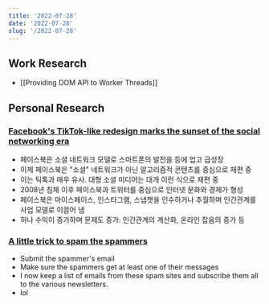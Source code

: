 ```yaml
---
title: '2022-07-28'
date: '2022-07-28'
slug: '/2022-07-28'
---
```


## Work Research

- [[Providing DOM API to Worker Threads]]

## Personal Research

### [Facebook's TikTok-like redesign marks the sunset of the social networking era](https://www.axios.com/2022/07/25/sunset-social-network-facebook-tiktok)

- 페이스북은 소셜 네트워크 모델로 스마트폰의 발전을 등에 업고 급성장
- 이제 페이스북은 "소셜" 네트워크가 아닌 알고리즘적 콘텐츠를 중심으로 재편 중
- 이는 틱톡과 매우 유사. 대형 소셜 미디어는 대개 이런 식으로 재편 중
- 2008년 침체 이후 페이스북과 트위터를 중심으로 인터넷 문화와 경제가 형성
- 페이스북은 마이스페이스, 인스타그램, 스냅챗을 인수하거나 추월하며 인간관계를 사업 모델로 이끌어 냄
- 허나 수익이 증가하며 문제도 증가: 인간관계의 계산화, 온라인 잡음의 증가 등

### [A little trick to spam the spammers](https://misc.l3m.in/txt/spam.txt)

- Submit the spammer's email
- Make sure the spammers get at least one of their messages
- I now keep a list of emails from these spam sites and subscribe them all to the various newsletters.
- lol

